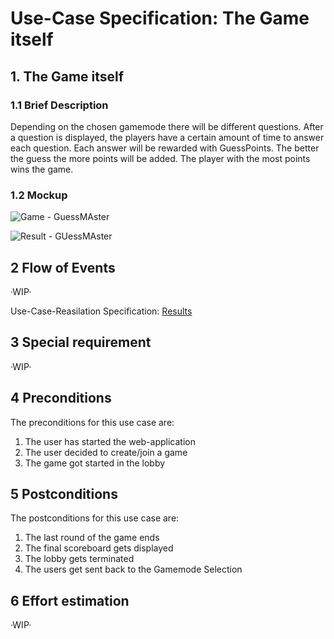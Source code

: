 # Use-Case Specification: The Game itself

## 1. The Game itself
### 1.1 Brief Description

Depending on the chosen gamemode there will be different questions. After a question is displayed, the players have a certain amount of time to answer each question. Each answer will be rewarded with GuessPoints. The better the guess the more points will be added. 
The player with the most points wins the game.

### 1.2 Mockup

![Game - GuessMAster](https://user-images.githubusercontent.com/62339676/197514378-c540e0fe-5ea0-4e44-860c-07fdc3ed95ac.png)

![Result - GUessMAster](https://user-images.githubusercontent.com/62339676/197514991-3a84846f-af7b-4a2b-a50b-cffdf31f59e8.png)

## 2 Flow of Events

·WIP·

Use-Case-Reasilation Specification: [Results](https://github.com/Tiaaam/GuessMaster/blob/master/docs/UCRS_Results.md)

## 3 Special requirement

·WIP·

## 4 Preconditions

The preconditions for this use case are:

  1. The user has started the web-application
  2. The user decided to create/join a game
  3. The game got started in the lobby

## 5 Postconditions  

The postconditions for this use case are:

  1. The last round of the game ends
  2. The final scoreboard gets displayed
  3. The lobby gets terminated
  4. The users get sent back to the Gamemode Selection

## 6 Effort estimation 

·WIP·
